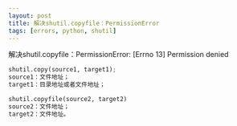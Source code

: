 ```yaml
---
layout: post
title: 解决shutil.copyfile：PermissionError
tags: [errors, python, shutil]
---
```

解决shutil.copyfile：PermissionError: [Errno 13] Permission denied
```python
shutil.copy(source1, target1);
source1：文件地址；
target1：目录地址或者文件地址；

shutil.copyfile(source2, target2)
source2：文件地址；
target2：文件地址。
```

